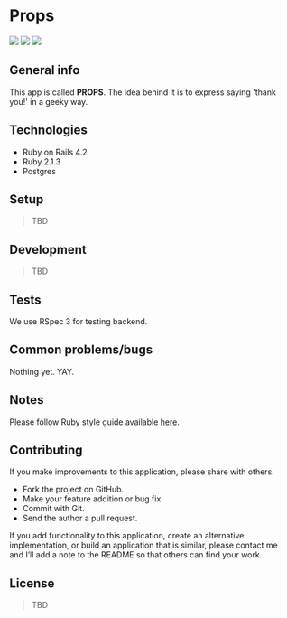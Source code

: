 # Props
![](http://img.shields.io/codeclimate/coverage/github/lubieniebieski/props.svg?style=flat-square)
![](http://img.shields.io/gemnasium/lubieniebieski/props.svg?style=flat-square)
![](http://img.shields.io/codeclimate/coverage/github/lubieniebieski/props.svg?style=flat-square)

## General info

This app is called **PROPS**. The idea behind it is to express saying 'thank you!'
in a geeky way.

## Technologies

* Ruby on Rails 4.2
* Ruby 2.1.3
* Postgres

## Setup

> TBD

## Development

> TBD

## Tests

We use RSpec 3 for testing backend.

## Common problems/bugs

Nothing yet. YAY.

## Notes

Please follow Ruby style guide available [here](https://github.com/bbatsov/ruby-style-guide).

## Contributing

If you make improvements to this application, please share with others.

* Fork the project on GitHub.
* Make your feature addition or bug fix.
* Commit with Git.
* Send the author a pull request.

If you add functionality to this application, create an alternative
implementation, or build an application that is similar, please contact
me and I’ll add a note to the README so that others can find your work.

## License

> TBD
